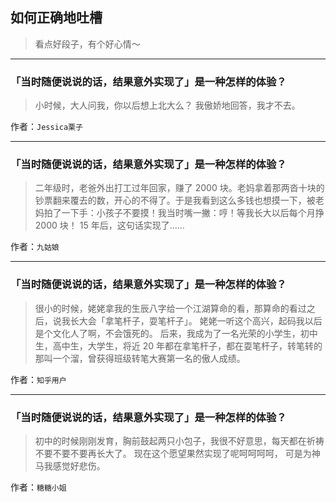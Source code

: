 ## 如何正确地吐槽

> 看点好段子，有个好心情～


 
---

### 「当时随便说说的话，结果意外实现了」是一种怎样的体验？

> 小时候，大人问我，你以后想上北大么？
> 我傲娇地回答，我才不去。


作者：`Jessica栗子`

---

### 「当时随便说说的话，结果意外实现了」是一种怎样的体验？

> 二年级时，老爸外出打工过年回家，赚了 2000 块。老妈拿着那两沓十块的钞票翻来覆去的数，开心的不得了。于是我看到这么多钱也想摸一下，被老妈拍了一下手：小孩子不要摸！我当时嘴一撇：哼！等我长大以后每个月挣 2000 块！
> 15 年后，这句话实现了......


作者：`九姑娘`

---

### 「当时随便说说的话，结果意外实现了」是一种怎样的体验？

> 很小的时候，姥姥拿我的生辰八字给一个江湖算命的看，那算命的看过之后，说我长大会「拿笔杆子，耍笔杆子」。
> 姥姥一听这个高兴，起码我以后是个文化人了啊，不会饿死的。
> 后来，我成为了一名光荣的小学生，初中生，高中生，大学生，将近 20 年都在拿笔杆子，都在耍笔杆子，转笔转的那叫一个溜，曾获得班级转笔大赛第一名的傲人成绩。


作者：`知乎用户`

---

### 「当时随便说说的话，结果意外实现了」是一种怎样的体验？

> 初中的时候刚刚发育，胸前鼓起两只小包子，我很不好意思，每天都在祈祷不要不要不要再长大了。
> 现在这个愿望果然实现了呢呵呵呵呵，
> 可是为神马我感觉好悲伤。


作者：`糖糖小姐`